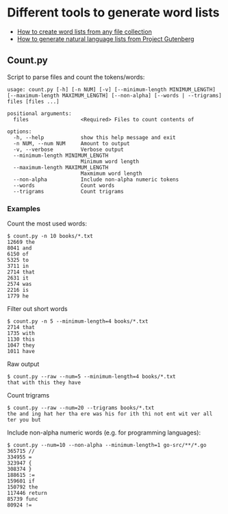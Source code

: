 # Different tools to generate word lists

* [How to create word lists from any file collection](#Count.py)
* [How to generate natural language lists from Project Gutenberg](#Count.py)

## Count.py

Script to parse files and count the tokens/words:

```shell
usage: count.py [-h] [-n NUM] [-v] [--minimum-length MINIMUM_LENGTH] [--maximum-length MAXIMUM_LENGTH] [--non-alpha] [--words | --trigrams] files [files ...]

positional arguments:
  files                 <Required> Files to count contents of

options:
  -h, --help            show this help message and exit
  -n NUM, --num NUM     Amount to output
  -v, --verbose         Verbose output
  --minimum-length MINIMUM_LENGTH
                        Minimum word length
  --maximum-length MAXIMUM_LENGTH
                        Maxmimum word length
  --non-alpha           Include non-alpha numeric tokens
  --words               Count words
  --trigrams            Count trigrams
```

### Examples

Count the most used words:
```shell
$ count.py -n 10 books/*.txt
12669 the
8041 and
6150 of
5325 to
3711 in
2714 that
2631 it
2574 was
2216 is
1779 he
```

Filter out short words
```shell
$ count.py -n 5 --minimum-length=4 books/*.txt
2714 that
1735 with
1130 this
1047 they
1011 have
```

Raw output
```shell
$ count.py --raw --num=5 --minimum-length=4 books/*.txt
that with this they have
```

Count trigrams 
```shell
$ count.py --raw --num=20 --trigrams books/*.txt
the and ing hat her tha ere was his for ith thi not ent wit ver all ter you but
```

Include non-alpha numeric words (e.g. for programming languages):
```shell
$ count.py --num=10 --non-alpha --minimum-length=1 go-src/**/*.go
365715 //
334955 =
323947 {
308374 }
188615 :=
159601 if
150792 the
117446 return
85739 func
80924 !=
```


